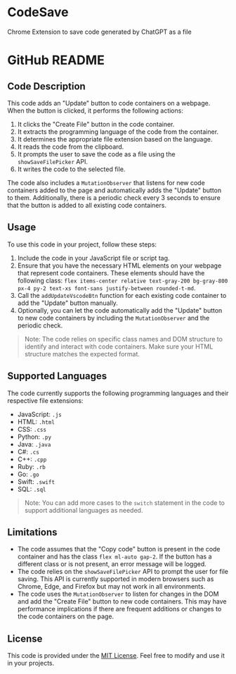 # CodeSave
Chrome Extension to save code generated by ChatGPT as a file


# GitHub README

## Code Description

This code adds an "Update" button to code containers on a webpage. When the button is clicked, it performs the following actions:

1. It clicks the "Create File" button in the code container.
2. It extracts the programming language of the code from the container.
3. It determines the appropriate file extension based on the language.
4. It reads the code from the clipboard.
5. It prompts the user to save the code as a file using the `showSaveFilePicker` API.
6. It writes the code to the selected file.

The code also includes a `MutationObserver` that listens for new code containers added to the page and automatically adds the "Update" button to them. Additionally, there is a periodic check every 3 seconds to ensure that the button is added to all existing code containers.

## Usage

To use this code in your project, follow these steps:

1. Include the code in your JavaScript file or script tag.
2. Ensure that you have the necessary HTML elements on your webpage that represent code containers. These elements should have the following class: `flex items-center relative text-gray-200 bg-gray-800 px-4 py-2 text-xs font-sans justify-between rounded-t-md`.
3. Call the `addUpdateVscodeBtn` function for each existing code container to add the "Update" button manually.
4. Optionally, you can let the code automatically add the "Update" button to new code containers by including the `MutationObserver` and the periodic check.

> Note: The code relies on specific class names and DOM structure to identify and interact with code containers. Make sure your HTML structure matches the expected format.

## Supported Languages

The code currently supports the following programming languages and their respective file extensions:

- JavaScript: `.js`
- HTML: `.html`
- CSS: `.css`
- Python: `.py`
- Java: `.java`
- C#: `.cs`
- C++: `.cpp`
- Ruby: `.rb`
- Go: `.go`
- Swift: `.swift`
- SQL: `.sql`

> Note: You can add more cases to the `switch` statement in the code to support additional languages as needed.

## Limitations

- The code assumes that the "Copy code" button is present in the code container and has the class `flex ml-auto gap-2`. If the button has a different class or is not present, an error message will be logged.
- The code relies on the `showSaveFilePicker` API to prompt the user for file saving. This API is currently supported in modern browsers such as Chrome, Edge, and Firefox but may not work in all environments.
- The code uses the `MutationObserver` to listen for changes in the DOM and add the "Create File" button to new code containers. This may have performance implications if there are frequent additions or changes to the code containers on the page.

## License

This code is provided under the [MIT License](https://opensource.org/licenses/MIT). Feel free to modify and use it in your projects.
